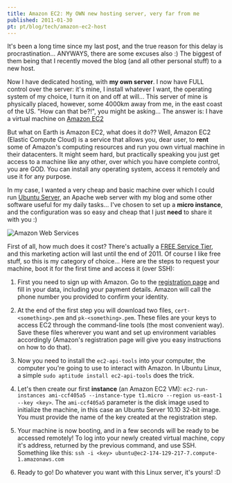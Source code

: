```yaml
---
title: Amazon EC2: My OWN new hosting server, very far from me
published: 2011-01-30
pt: pt/blog/tech/amazon-ec2-host
---
```


It's been a long time since my last post, and the true reason for this delay is procrastination...
ANYWAYS, there are some excuses also :)
The biggest of them being that I recently moved the blog (and all other personal stuff) to a new host.

Now I have dedicated hosting, with **my own server**.
I now have FULL control over the server: it's mine, I install whatever I want, the operating system of my choice, I turn it on and off at will...
This server of mine is physically placed, however, some 4000km away from me, in the east coast of the US.
"How can that be?!", you might be asking... The answer is: I have a virtual machine on [Amazon EC2][1]

<!--more-->

But what on Earth is Amazon EC2, what does it do??
Well, Amazon EC2 (Elastic Compute Cloud) is a service that allows you, dear user,
to **rent** some of Amazon's computing resources and run you own virtual machine in their datacenters.
It might seem hard, but practically speaking you just get access to a machine like any other, over which you have complete control, you are GOD.
You can install any operating system, access it remotely and use it for any purpose.

In my case, I wanted a very cheap and basic machine over which I could run [Ubuntu Server][2],
an Apache web server with my blog and some other software useful for my daily tasks...
I've chosen to set up a **micro instance**, and the configuration was so easy and cheap that I just **need** to share it with you :)

![Amazon Web Services](http://awsmedia.s3.amazonaws.com/logo_aws.gif)

First of all, how much does it cost?
There's actually a [FREE Service Tier][3], and this marketing action will last until the end of 2011.
Of course I like free stuff, so this is my category of choice...
Here are the steps to request your machine, boot it for the first time and access it (over SSH):

  1. First you need to sign up with Amazon.
     Go to the [registration page][4] and fill in your data, including your payment details.
     Amazon will call the phone number you provided to confirm your identity.

  2. At the end of the first step you will download two files, `cert-<something>.pem` and `pk-<something>.pem`.
     These files are your keys to access EC2 through the command-line tools (the most convenient way).
     Save these files wherever you want and set up environment variables accordingly
     (Amazon's registration page will give you easy instructions on how to do that).

  3. Now you need to install the `ec2-api-tools` into your computer, the computer you're going to use to interact with Amazon.
     In Ubuntu Linux, a simple `sudo aptitude install ec2-api-tools` does the trick.

  4. Let's then create our first **instance** (an Amazon EC2 VM): `ec2-run-instances ami-ccf405a5 --instance-type t1.micro --region us-east-1 --key <key>`.
     The `ami-ccf405a5` parameter is the disk image used to initialize the machine, in this case an Ubuntu Server 10.10 32-bit image.
     You must provide the name of the key created at the registration step.

  5. Your machine is now booting, and in a few seconds will be ready to be accessed remotely!
     To log into your newly created virtual machine, copy it's address, returned by the previous command, and use SSH.
     Something like this: `ssh -i <key> ubuntu@ec2-174-129-217-7.compute-1.amazonaws.com`

  6. Ready to go! Do whatever you want with this Linux server, it's yours! :D

[1]: <http://aws.amazon.com/ec2/>
[2]: <http://www.ubuntu.com/server>
[3]: <http://aws.amazon.com/free/>
[4]: <https://aws-portal.amazon.com/gp/aws/developer/registration/index.html>
